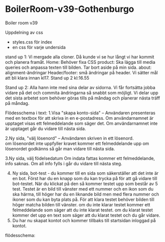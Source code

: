 # BoilerRoom-v39-Gothenburgo
Boiler room v39


Uppdelning av css
- styles.css för index
- en css för varje undersida

stand up 1:
Vi mergade alla cloner. Då kunde vi se hur långt vi har kommit och planera framåt. 
Home: Behöver fixa CSS
product: Ska lägga till media queries och anpassa texten till bilden. Tar bort aside på min sida.
about: alignment-ändringar
Header/footer: små ändringar på header. 
Vi sätter mål att bli klara innan kl17. Stand up 2  kl:16.55

Stand up 2:
Alla hann inte med sina delar av sidorna. Vi får fortsätta jobba vidare på det och commita ändringarna så snabbt som möjligt. Vi delar upp det sista arbetet som behöver göras tills på måndag och planerar nästa träff på måndag.



Flödesschema i text:
1.Visa "skapa konto-sida" – Användaren presenteras med en textbox för att skriva in en e-postadress.
    Om användarnamnet är upptaget visas ett felmeddelande som säger det.
    Om användarnamnet inte är upptaget går du vidare till nästa sida.

2.Ny sida, "välj lösenord" – Användaren skriven in ett lösenord.    
    om lösenordet inte uppfyller kravet kommer ett felmeddelande upp
    om lösenordet godkänns så går man vidare till nästa sida.

3.Ny sida, välj födelsedatum
    Om indata fattas kommer ett felmeddelande, info saknas.
    Om all info fylls i går du vidare till nästa steg.

4. Ny sida, bot-test - du kommer till en sida som säkerställer att det inte är en bot. Först har du en knapp som du kan trycka på för att gå vidare till bot-testet. När du klickat på den så kommer testet upp som består av 5 test. Testet är en bild till vänster med ett nummer och en ikon som du ska härma, till höger har du en liknande bild men med flera nummer och ikoner som du kan byta plats på. För att klara testet behöver bilden till höger matcha bilden till vänster.
    om du inte klarar testet kommer ett felmeddelande som säger att du inte klarat testet.
    om du klarat testet kommer det upp en text som säger att du klarat testet och du går vidare.
5. Du har nu skapat kontot och kommer tillbaks till startsidan inloggad på kontot.




flödesschema:
<!DOCTYPE html>
<html>
<head>
<title>Boiler room flödesschema.html</title>
<meta charset="utf-8"/>
</head>
<body>
<div class="mxgraph" style="max-width:100%;border:1px solid transparent;" data-mxgraph="{&quot;highlight&quot;:&quot;#0000ff&quot;,&quot;nav&quot;:true,&quot;resize&quot;:true,&quot;xml&quot;:&quot;&lt;mxfile host=\&quot;app.diagrams.net\&quot; agent=\&quot;Mozilla/5.0 (Windows NT 10.0; Win64; x64) AppleWebKit/537.36 (KHTML, like Gecko) Chrome/129.0.0.0 Safari/537.36\&quot; version=\&quot;24.7.16\&quot;&gt;&lt;diagram name=\&quot;Page-1\&quot; id=\&quot;6Xb4Mv9C7uAFMD15grOj\&quot;&gt;&lt;mxGraphModel dx=\&quot;1860\&quot; dy=\&quot;858\&quot; grid=\&quot;1\&quot; gridSize=\&quot;15\&quot; guides=\&quot;1\&quot; tooltips=\&quot;1\&quot; connect=\&quot;1\&quot; arrows=\&quot;1\&quot; fold=\&quot;1\&quot; page=\&quot;1\&quot; pageScale=\&quot;1\&quot; pageWidth=\&quot;980\&quot; pageHeight=\&quot;1390\&quot; math=\&quot;0\&quot; shadow=\&quot;0\&quot;&gt;&lt;root&gt;&lt;mxCell id=\&quot;0\&quot;/&gt;&lt;mxCell id=\&quot;1\&quot; parent=\&quot;0\&quot;/&gt;&lt;mxCell id=\&quot;CGdu6g-sYSKlaKmTyrzd-9\&quot; value=\&quot;\&quot; style=\&quot;edgeStyle=orthogonalEdgeStyle;rounded=0;orthogonalLoop=1;jettySize=auto;html=1;\&quot; edge=\&quot;1\&quot; parent=\&quot;1\&quot; source=\&quot;CGdu6g-sYSKlaKmTyrzd-34\&quot;&gt;&lt;mxGeometry relative=\&quot;1\&quot; as=\&quot;geometry\&quot;&gt;&lt;mxPoint x=\&quot;425\&quot; y=\&quot;180\&quot; as=\&quot;targetPoint\&quot;/&gt;&lt;/mxGeometry&gt;&lt;/mxCell&gt;&lt;mxCell id=\&quot;CGdu6g-sYSKlaKmTyrzd-7\&quot; value=\&quot;Öppna &amp;quot;skapa konto&amp;quot; sida\&quot; style=\&quot;rounded=1;whiteSpace=wrap;html=1;\&quot; vertex=\&quot;1\&quot; parent=\&quot;1\&quot;&gt;&lt;mxGeometry x=\&quot;365\&quot; width=\&quot;120\&quot; height=\&quot;60\&quot; as=\&quot;geometry\&quot;/&gt;&lt;/mxCell&gt;&lt;mxCell id=\&quot;CGdu6g-sYSKlaKmTyrzd-26\&quot; value=\&quot;\&quot; style=\&quot;edgeStyle=orthogonalEdgeStyle;rounded=0;orthogonalLoop=1;jettySize=auto;html=1;\&quot; edge=\&quot;1\&quot; parent=\&quot;1\&quot; source=\&quot;CGdu6g-sYSKlaKmTyrzd-23\&quot; target=\&quot;CGdu6g-sYSKlaKmTyrzd-25\&quot;&gt;&lt;mxGeometry relative=\&quot;1\&quot; as=\&quot;geometry\&quot;/&gt;&lt;/mxCell&gt;&lt;mxCell id=\&quot;CGdu6g-sYSKlaKmTyrzd-92\&quot; value=\&quot;\&quot; style=\&quot;edgeStyle=orthogonalEdgeStyle;rounded=0;orthogonalLoop=1;jettySize=auto;html=1;\&quot; edge=\&quot;1\&quot; parent=\&quot;1\&quot; source=\&quot;CGdu6g-sYSKlaKmTyrzd-23\&quot; target=\&quot;CGdu6g-sYSKlaKmTyrzd-91\&quot;&gt;&lt;mxGeometry relative=\&quot;1\&quot; as=\&quot;geometry\&quot;/&gt;&lt;/mxCell&gt;&lt;mxCell id=\&quot;CGdu6g-sYSKlaKmTyrzd-23\&quot; value=\&quot;är all info ifylld?\&quot; style=\&quot;rhombus;whiteSpace=wrap;html=1;rounded=0;\&quot; vertex=\&quot;1\&quot; parent=\&quot;1\&quot;&gt;&lt;mxGeometry x=\&quot;385\&quot; y=\&quot;720\&quot; width=\&quot;80\&quot; height=\&quot;80\&quot; as=\&quot;geometry\&quot;/&gt;&lt;/mxCell&gt;&lt;mxCell id=\&quot;CGdu6g-sYSKlaKmTyrzd-78\&quot; value=\&quot;\&quot; style=\&quot;edgeStyle=orthogonalEdgeStyle;rounded=0;orthogonalLoop=1;jettySize=auto;html=1;\&quot; edge=\&quot;1\&quot; parent=\&quot;1\&quot; source=\&quot;CGdu6g-sYSKlaKmTyrzd-25\&quot; target=\&quot;CGdu6g-sYSKlaKmTyrzd-77\&quot;&gt;&lt;mxGeometry relative=\&quot;1\&quot; as=\&quot;geometry\&quot;/&gt;&lt;/mxCell&gt;&lt;mxCell id=\&quot;CGdu6g-sYSKlaKmTyrzd-25\&quot; value=\&quot;nej\&quot; style=\&quot;whiteSpace=wrap;html=1;rounded=0;\&quot; vertex=\&quot;1\&quot; parent=\&quot;1\&quot;&gt;&lt;mxGeometry x=\&quot;500.25\&quot; y=\&quot;745\&quot; width=\&quot;49.75\&quot; height=\&quot;30\&quot; as=\&quot;geometry\&quot;/&gt;&lt;/mxCell&gt;&lt;mxCell id=\&quot;CGdu6g-sYSKlaKmTyrzd-43\&quot; value=\&quot;\&quot; style=\&quot;edgeStyle=orthogonalEdgeStyle;rounded=0;orthogonalLoop=1;jettySize=auto;html=1;\&quot; edge=\&quot;1\&quot; parent=\&quot;1\&quot; source=\&quot;CGdu6g-sYSKlaKmTyrzd-31\&quot; target=\&quot;CGdu6g-sYSKlaKmTyrzd-41\&quot;&gt;&lt;mxGeometry relative=\&quot;1\&quot; as=\&quot;geometry\&quot;/&gt;&lt;/mxCell&gt;&lt;mxCell id=\&quot;CGdu6g-sYSKlaKmTyrzd-45\&quot; value=\&quot;\&quot; style=\&quot;edgeStyle=orthogonalEdgeStyle;rounded=0;orthogonalLoop=1;jettySize=auto;html=1;\&quot; edge=\&quot;1\&quot; parent=\&quot;1\&quot; source=\&quot;CGdu6g-sYSKlaKmTyrzd-31\&quot; target=\&quot;CGdu6g-sYSKlaKmTyrzd-44\&quot;&gt;&lt;mxGeometry relative=\&quot;1\&quot; as=\&quot;geometry\&quot;/&gt;&lt;/mxCell&gt;&lt;mxCell id=\&quot;CGdu6g-sYSKlaKmTyrzd-31\&quot; value=\&quot;Är e-postadressen upptagen?\&quot; style=\&quot;rhombus;whiteSpace=wrap;html=1;rounded=0;\&quot; vertex=\&quot;1\&quot; parent=\&quot;1\&quot;&gt;&lt;mxGeometry x=\&quot;378\&quot; y=\&quot;160\&quot; width=\&quot;95\&quot; height=\&quot;100\&quot; as=\&quot;geometry\&quot;/&gt;&lt;/mxCell&gt;&lt;mxCell id=\&quot;CGdu6g-sYSKlaKmTyrzd-36\&quot; value=\&quot;\&quot; style=\&quot;edgeStyle=orthogonalEdgeStyle;rounded=0;orthogonalLoop=1;jettySize=auto;html=1;\&quot; edge=\&quot;1\&quot; parent=\&quot;1\&quot; source=\&quot;CGdu6g-sYSKlaKmTyrzd-34\&quot; target=\&quot;CGdu6g-sYSKlaKmTyrzd-31\&quot;&gt;&lt;mxGeometry relative=\&quot;1\&quot; as=\&quot;geometry\&quot;/&gt;&lt;/mxCell&gt;&lt;mxCell id=\&quot;CGdu6g-sYSKlaKmTyrzd-50\&quot; value=\&quot;\&quot; style=\&quot;edgeStyle=orthogonalEdgeStyle;rounded=0;orthogonalLoop=1;jettySize=auto;html=1;\&quot; edge=\&quot;1\&quot; parent=\&quot;1\&quot; source=\&quot;CGdu6g-sYSKlaKmTyrzd-41\&quot; target=\&quot;CGdu6g-sYSKlaKmTyrzd-49\&quot;&gt;&lt;mxGeometry relative=\&quot;1\&quot; as=\&quot;geometry\&quot;/&gt;&lt;/mxCell&gt;&lt;mxCell id=\&quot;CGdu6g-sYSKlaKmTyrzd-41\&quot; value=\&quot;nej&amp;lt;div&amp;gt;Utdata:Ny sida, Välj lösenord&amp;lt;/div&amp;gt;\&quot; style=\&quot;shape=parallelogram;perimeter=parallelogramPerimeter;whiteSpace=wrap;html=1;fixedSize=1;\&quot; vertex=\&quot;1\&quot; parent=\&quot;1\&quot;&gt;&lt;mxGeometry x=\&quot;373.25\&quot; y=\&quot;290\&quot; width=\&quot;104.5\&quot; height=\&quot;40\&quot; as=\&quot;geometry\&quot;/&gt;&lt;/mxCell&gt;&lt;mxCell id=\&quot;CGdu6g-sYSKlaKmTyrzd-42\&quot; value=\&quot;\&quot; style=\&quot;edgeStyle=orthogonalEdgeStyle;rounded=0;orthogonalLoop=1;jettySize=auto;html=1;\&quot; edge=\&quot;1\&quot; parent=\&quot;1\&quot; source=\&quot;CGdu6g-sYSKlaKmTyrzd-7\&quot; target=\&quot;CGdu6g-sYSKlaKmTyrzd-34\&quot;&gt;&lt;mxGeometry relative=\&quot;1\&quot; as=\&quot;geometry\&quot;&gt;&lt;mxPoint x=\&quot;425\&quot; y=\&quot;60\&quot; as=\&quot;sourcePoint\&quot;/&gt;&lt;mxPoint x=\&quot;425\&quot; y=\&quot;180\&quot; as=\&quot;targetPoint\&quot;/&gt;&lt;/mxGeometry&gt;&lt;/mxCell&gt;&lt;mxCell id=\&quot;CGdu6g-sYSKlaKmTyrzd-34\&quot; value=\&quot;&amp;lt;br&amp;gt;&amp;lt;span style=&amp;quot;color: rgb(0, 0, 0); font-family: Helvetica; font-size: 12px; font-style: normal; font-variant-ligatures: normal; font-variant-caps: normal; font-weight: 400; letter-spacing: normal; orphans: 2; text-align: center; text-indent: 0px; text-transform: none; widows: 2; word-spacing: 0px; -webkit-text-stroke-width: 0px; white-space: normal; background-color: rgb(251, 251, 251); text-decoration-thickness: initial; text-decoration-style: initial; text-decoration-color: initial; display: inline !important; float: none;&amp;quot;&amp;gt;Indata: Skriv in&amp;amp;nbsp;&amp;lt;/span&amp;gt;&amp;lt;div&amp;gt;&amp;lt;span style=&amp;quot;color: rgb(0, 0, 0); font-family: Helvetica; font-size: 12px; font-style: normal; font-variant-ligatures: normal; font-variant-caps: normal; font-weight: 400; letter-spacing: normal; orphans: 2; text-align: center; text-indent: 0px; text-transform: none; widows: 2; word-spacing: 0px; -webkit-text-stroke-width: 0px; white-space: normal; background-color: rgb(251, 251, 251); text-decoration-thickness: initial; text-decoration-style: initial; text-decoration-color: initial; display: inline !important; float: none;&amp;quot;&amp;gt;e-postadress i&amp;amp;nbsp;&amp;lt;/span&amp;gt;&amp;lt;/div&amp;gt;&amp;lt;div&amp;gt;&amp;lt;span style=&amp;quot;color: rgb(0, 0, 0); font-family: Helvetica; font-size: 12px; font-style: normal; font-variant-ligatures: normal; font-variant-caps: normal; font-weight: 400; letter-spacing: normal; orphans: 2; text-align: center; text-indent: 0px; text-transform: none; widows: 2; word-spacing: 0px; -webkit-text-stroke-width: 0px; white-space: normal; background-color: rgb(251, 251, 251); text-decoration-thickness: initial; text-decoration-style: initial; text-decoration-color: initial; display: inline !important; float: none;&amp;quot;&amp;gt;textbox&amp;lt;/span&amp;gt;&amp;lt;br&amp;gt;&amp;lt;br&amp;gt;&amp;lt;/div&amp;gt;\&quot; style=\&quot;shape=parallelogram;perimeter=parallelogramPerimeter;whiteSpace=wrap;html=1;fixedSize=1;\&quot; vertex=\&quot;1\&quot; parent=\&quot;1\&quot;&gt;&lt;mxGeometry x=\&quot;365\&quot; y=\&quot;80\&quot; width=\&quot;120\&quot; height=\&quot;60\&quot; as=\&quot;geometry\&quot;/&gt;&lt;/mxCell&gt;&lt;mxCell id=\&quot;CGdu6g-sYSKlaKmTyrzd-47\&quot; value=\&quot;\&quot; style=\&quot;edgeStyle=orthogonalEdgeStyle;rounded=0;orthogonalLoop=1;jettySize=auto;html=1;\&quot; edge=\&quot;1\&quot; parent=\&quot;1\&quot; source=\&quot;CGdu6g-sYSKlaKmTyrzd-44\&quot; target=\&quot;CGdu6g-sYSKlaKmTyrzd-46\&quot;&gt;&lt;mxGeometry relative=\&quot;1\&quot; as=\&quot;geometry\&quot;/&gt;&lt;/mxCell&gt;&lt;mxCell id=\&quot;CGdu6g-sYSKlaKmTyrzd-44\&quot; value=\&quot;ja\&quot; style=\&quot;whiteSpace=wrap;html=1;rounded=0;\&quot; vertex=\&quot;1\&quot; parent=\&quot;1\&quot;&gt;&lt;mxGeometry x=\&quot;540.5\&quot; y=\&quot;190\&quot; width=\&quot;39.5\&quot; height=\&quot;40\&quot; as=\&quot;geometry\&quot;/&gt;&lt;/mxCell&gt;&lt;mxCell id=\&quot;CGdu6g-sYSKlaKmTyrzd-58\&quot; value=\&quot;\&quot; style=\&quot;edgeStyle=orthogonalEdgeStyle;rounded=0;orthogonalLoop=1;jettySize=auto;html=1;entryX=1;entryY=0.5;entryDx=0;entryDy=0;\&quot; edge=\&quot;1\&quot; parent=\&quot;1\&quot; source=\&quot;CGdu6g-sYSKlaKmTyrzd-46\&quot; target=\&quot;CGdu6g-sYSKlaKmTyrzd-34\&quot;&gt;&lt;mxGeometry relative=\&quot;1\&quot; as=\&quot;geometry\&quot;&gt;&lt;mxPoint x=\&quot;680\&quot; y=\&quot;100\&quot; as=\&quot;targetPoint\&quot;/&gt;&lt;Array as=\&quot;points\&quot;&gt;&lt;mxPoint x=\&quot;680\&quot; y=\&quot;110\&quot;/&gt;&lt;/Array&gt;&lt;/mxGeometry&gt;&lt;/mxCell&gt;&lt;mxCell id=\&quot;CGdu6g-sYSKlaKmTyrzd-46\&quot; value=\&quot;Visa felmeddelande:&amp;lt;div&amp;gt;E-postadress är upptagen&amp;lt;/div&amp;gt;\&quot; style=\&quot;shape=parallelogram;perimeter=parallelogramPerimeter;whiteSpace=wrap;html=1;fixedSize=1;rounded=0;\&quot; vertex=\&quot;1\&quot; parent=\&quot;1\&quot;&gt;&lt;mxGeometry x=\&quot;619.75\&quot; y=\&quot;180\&quot; width=\&quot;120\&quot; height=\&quot;60\&quot; as=\&quot;geometry\&quot;/&gt;&lt;/mxCell&gt;&lt;mxCell id=\&quot;CGdu6g-sYSKlaKmTyrzd-52\&quot; value=\&quot;\&quot; style=\&quot;edgeStyle=orthogonalEdgeStyle;rounded=0;orthogonalLoop=1;jettySize=auto;html=1;\&quot; edge=\&quot;1\&quot; parent=\&quot;1\&quot; source=\&quot;CGdu6g-sYSKlaKmTyrzd-49\&quot; target=\&quot;CGdu6g-sYSKlaKmTyrzd-51\&quot;&gt;&lt;mxGeometry relative=\&quot;1\&quot; as=\&quot;geometry\&quot;/&gt;&lt;/mxCell&gt;&lt;mxCell id=\&quot;CGdu6g-sYSKlaKmTyrzd-49\&quot; value=\&quot;Indata: skriv lösenord\&quot; style=\&quot;shape=parallelogram;perimeter=parallelogramPerimeter;whiteSpace=wrap;html=1;fixedSize=1;\&quot; vertex=\&quot;1\&quot; parent=\&quot;1\&quot;&gt;&lt;mxGeometry x=\&quot;373.25\&quot; y=\&quot;370\&quot; width=\&quot;104.5\&quot; height=\&quot;40\&quot; as=\&quot;geometry\&quot;/&gt;&lt;/mxCell&gt;&lt;mxCell id=\&quot;CGdu6g-sYSKlaKmTyrzd-54\&quot; value=\&quot;\&quot; style=\&quot;edgeStyle=orthogonalEdgeStyle;rounded=0;orthogonalLoop=1;jettySize=auto;html=1;\&quot; edge=\&quot;1\&quot; parent=\&quot;1\&quot; source=\&quot;CGdu6g-sYSKlaKmTyrzd-51\&quot; target=\&quot;CGdu6g-sYSKlaKmTyrzd-53\&quot;&gt;&lt;mxGeometry relative=\&quot;1\&quot; as=\&quot;geometry\&quot;/&gt;&lt;/mxCell&gt;&lt;mxCell id=\&quot;CGdu6g-sYSKlaKmTyrzd-70\&quot; value=\&quot;\&quot; style=\&quot;edgeStyle=orthogonalEdgeStyle;rounded=0;orthogonalLoop=1;jettySize=auto;html=1;\&quot; edge=\&quot;1\&quot; parent=\&quot;1\&quot; source=\&quot;CGdu6g-sYSKlaKmTyrzd-51\&quot; target=\&quot;CGdu6g-sYSKlaKmTyrzd-69\&quot;&gt;&lt;mxGeometry relative=\&quot;1\&quot; as=\&quot;geometry\&quot;/&gt;&lt;/mxCell&gt;&lt;mxCell id=\&quot;CGdu6g-sYSKlaKmTyrzd-51\&quot; value=\&quot;Uppnår lösenordet kraven?\&quot; style=\&quot;rhombus;whiteSpace=wrap;html=1;\&quot; vertex=\&quot;1\&quot; parent=\&quot;1\&quot;&gt;&lt;mxGeometry x=\&quot;385\&quot; y=\&quot;430\&quot; width=\&quot;80\&quot; height=\&quot;80\&quot; as=\&quot;geometry\&quot;/&gt;&lt;/mxCell&gt;&lt;mxCell id=\&quot;CGdu6g-sYSKlaKmTyrzd-56\&quot; value=\&quot;\&quot; style=\&quot;edgeStyle=orthogonalEdgeStyle;rounded=0;orthogonalLoop=1;jettySize=auto;html=1;\&quot; edge=\&quot;1\&quot; parent=\&quot;1\&quot; source=\&quot;CGdu6g-sYSKlaKmTyrzd-53\&quot; target=\&quot;CGdu6g-sYSKlaKmTyrzd-55\&quot;&gt;&lt;mxGeometry relative=\&quot;1\&quot; as=\&quot;geometry\&quot;/&gt;&lt;/mxCell&gt;&lt;mxCell id=\&quot;CGdu6g-sYSKlaKmTyrzd-53\&quot; value=\&quot;nej\&quot; style=\&quot;whiteSpace=wrap;html=1;\&quot; vertex=\&quot;1\&quot; parent=\&quot;1\&quot;&gt;&lt;mxGeometry x=\&quot;530\&quot; y=\&quot;455\&quot; width=\&quot;35\&quot; height=\&quot;30\&quot; as=\&quot;geometry\&quot;/&gt;&lt;/mxCell&gt;&lt;mxCell id=\&quot;CGdu6g-sYSKlaKmTyrzd-68\&quot; value=\&quot;\&quot; style=\&quot;edgeStyle=orthogonalEdgeStyle;rounded=0;orthogonalLoop=1;jettySize=auto;html=1;entryX=1;entryY=0.5;entryDx=0;entryDy=0;\&quot; edge=\&quot;1\&quot; parent=\&quot;1\&quot; source=\&quot;CGdu6g-sYSKlaKmTyrzd-55\&quot; target=\&quot;CGdu6g-sYSKlaKmTyrzd-49\&quot;&gt;&lt;mxGeometry relative=\&quot;1\&quot; as=\&quot;geometry\&quot;&gt;&lt;mxPoint x=\&quot;533\&quot; y=\&quot;380\&quot; as=\&quot;targetPoint\&quot;/&gt;&lt;/mxGeometry&gt;&lt;/mxCell&gt;&lt;mxCell id=\&quot;CGdu6g-sYSKlaKmTyrzd-55\&quot; value=\&quot;utdata: visa felmeddelande:&amp;lt;div&amp;gt;&amp;quot;Lösenordet uppnår inte kraven&amp;lt;/div&amp;gt;\&quot; style=\&quot;shape=parallelogram;perimeter=parallelogramPerimeter;whiteSpace=wrap;html=1;fixedSize=1;\&quot; vertex=\&quot;1\&quot; parent=\&quot;1\&quot;&gt;&lt;mxGeometry x=\&quot;610\&quot; y=\&quot;360\&quot; width=\&quot;120\&quot; height=\&quot;60\&quot; as=\&quot;geometry\&quot;/&gt;&lt;/mxCell&gt;&lt;mxCell id=\&quot;CGdu6g-sYSKlaKmTyrzd-74\&quot; value=\&quot;\&quot; style=\&quot;edgeStyle=orthogonalEdgeStyle;rounded=0;orthogonalLoop=1;jettySize=auto;html=1;\&quot; edge=\&quot;1\&quot; parent=\&quot;1\&quot; source=\&quot;CGdu6g-sYSKlaKmTyrzd-69\&quot; target=\&quot;CGdu6g-sYSKlaKmTyrzd-73\&quot;&gt;&lt;mxGeometry relative=\&quot;1\&quot; as=\&quot;geometry\&quot;/&gt;&lt;/mxCell&gt;&lt;mxCell id=\&quot;CGdu6g-sYSKlaKmTyrzd-69\&quot; value=\&quot;ja&amp;lt;div&amp;gt;utdata: ny sida,&amp;lt;/div&amp;gt;&amp;lt;div&amp;gt;skriv in födelsedatum&amp;lt;/div&amp;gt;\&quot; style=\&quot;shape=parallelogram;perimeter=parallelogramPerimeter;whiteSpace=wrap;html=1;fixedSize=1;\&quot; vertex=\&quot;1\&quot; parent=\&quot;1\&quot;&gt;&lt;mxGeometry x=\&quot;365\&quot; y=\&quot;530\&quot; width=\&quot;120\&quot; height=\&quot;60\&quot; as=\&quot;geometry\&quot;/&gt;&lt;/mxCell&gt;&lt;mxCell id=\&quot;CGdu6g-sYSKlaKmTyrzd-76\&quot; value=\&quot;\&quot; style=\&quot;edgeStyle=orthogonalEdgeStyle;rounded=0;orthogonalLoop=1;jettySize=auto;html=1;\&quot; edge=\&quot;1\&quot; parent=\&quot;1\&quot; source=\&quot;CGdu6g-sYSKlaKmTyrzd-73\&quot; target=\&quot;CGdu6g-sYSKlaKmTyrzd-23\&quot;&gt;&lt;mxGeometry relative=\&quot;1\&quot; as=\&quot;geometry\&quot;/&gt;&lt;/mxCell&gt;&lt;mxCell id=\&quot;CGdu6g-sYSKlaKmTyrzd-73\&quot; value=\&quot;indata:&amp;lt;div&amp;gt;välj region och födelsedatum&amp;lt;/div&amp;gt;\&quot; style=\&quot;shape=parallelogram;perimeter=parallelogramPerimeter;whiteSpace=wrap;html=1;fixedSize=1;\&quot; vertex=\&quot;1\&quot; parent=\&quot;1\&quot;&gt;&lt;mxGeometry x=\&quot;365\&quot; y=\&quot;620\&quot; width=\&quot;120\&quot; height=\&quot;60\&quot; as=\&quot;geometry\&quot;/&gt;&lt;/mxCell&gt;&lt;mxCell id=\&quot;CGdu6g-sYSKlaKmTyrzd-85\&quot; value=\&quot;\&quot; style=\&quot;edgeStyle=orthogonalEdgeStyle;rounded=0;orthogonalLoop=1;jettySize=auto;html=1;\&quot; edge=\&quot;1\&quot; parent=\&quot;1\&quot; source=\&quot;CGdu6g-sYSKlaKmTyrzd-77\&quot; target=\&quot;CGdu6g-sYSKlaKmTyrzd-73\&quot;&gt;&lt;mxGeometry relative=\&quot;1\&quot; as=\&quot;geometry\&quot;/&gt;&lt;/mxCell&gt;&lt;mxCell id=\&quot;CGdu6g-sYSKlaKmTyrzd-77\&quot; value=\&quot;utdata:&amp;lt;div&amp;gt;den här infon krävs&amp;lt;/div&amp;gt;\&quot; style=\&quot;shape=parallelogram;perimeter=parallelogramPerimeter;whiteSpace=wrap;html=1;fixedSize=1;rounded=0;\&quot; vertex=\&quot;1\&quot; parent=\&quot;1\&quot;&gt;&lt;mxGeometry x=\&quot;579.995\&quot; y=\&quot;620\&quot; width=\&quot;120\&quot; height=\&quot;60\&quot; as=\&quot;geometry\&quot;/&gt;&lt;/mxCell&gt;&lt;mxCell id=\&quot;CGdu6g-sYSKlaKmTyrzd-94\&quot; value=\&quot;\&quot; style=\&quot;edgeStyle=orthogonalEdgeStyle;rounded=0;orthogonalLoop=1;jettySize=auto;html=1;\&quot; edge=\&quot;1\&quot; parent=\&quot;1\&quot; source=\&quot;CGdu6g-sYSKlaKmTyrzd-91\&quot; target=\&quot;CGdu6g-sYSKlaKmTyrzd-93\&quot;&gt;&lt;mxGeometry relative=\&quot;1\&quot; as=\&quot;geometry\&quot;/&gt;&lt;/mxCell&gt;&lt;mxCell id=\&quot;CGdu6g-sYSKlaKmTyrzd-91\&quot; value=\&quot;ja&amp;lt;div&amp;gt;utdata: ny sida,&amp;lt;/div&amp;gt;&amp;lt;div&amp;gt;help us beat the robots&amp;lt;/div&amp;gt;\&quot; style=\&quot;shape=parallelogram;perimeter=parallelogramPerimeter;whiteSpace=wrap;html=1;fixedSize=1;rounded=0;\&quot; vertex=\&quot;1\&quot; parent=\&quot;1\&quot;&gt;&lt;mxGeometry x=\&quot;365\&quot; y=\&quot;830\&quot; width=\&quot;120\&quot; height=\&quot;60\&quot; as=\&quot;geometry\&quot;/&gt;&lt;/mxCell&gt;&lt;mxCell id=\&quot;CGdu6g-sYSKlaKmTyrzd-96\&quot; value=\&quot;\&quot; style=\&quot;edgeStyle=orthogonalEdgeStyle;rounded=0;orthogonalLoop=1;jettySize=auto;html=1;\&quot; edge=\&quot;1\&quot; parent=\&quot;1\&quot; source=\&quot;CGdu6g-sYSKlaKmTyrzd-93\&quot; target=\&quot;CGdu6g-sYSKlaKmTyrzd-95\&quot;&gt;&lt;mxGeometry relative=\&quot;1\&quot; as=\&quot;geometry\&quot;/&gt;&lt;/mxCell&gt;&lt;mxCell id=\&quot;CGdu6g-sYSKlaKmTyrzd-93\&quot; value=\&quot;indata:tryck på next-knappen\&quot; style=\&quot;shape=parallelogram;perimeter=parallelogramPerimeter;whiteSpace=wrap;html=1;fixedSize=1;rounded=0;\&quot; vertex=\&quot;1\&quot; parent=\&quot;1\&quot;&gt;&lt;mxGeometry x=\&quot;370.75\&quot; y=\&quot;920\&quot; width=\&quot;107\&quot; height=\&quot;40\&quot; as=\&quot;geometry\&quot;/&gt;&lt;/mxCell&gt;&lt;mxCell id=\&quot;CGdu6g-sYSKlaKmTyrzd-101\&quot; value=\&quot;\&quot; style=\&quot;edgeStyle=orthogonalEdgeStyle;rounded=0;orthogonalLoop=1;jettySize=auto;html=1;\&quot; edge=\&quot;1\&quot; parent=\&quot;1\&quot; source=\&quot;CGdu6g-sYSKlaKmTyrzd-95\&quot; target=\&quot;CGdu6g-sYSKlaKmTyrzd-100\&quot;&gt;&lt;mxGeometry relative=\&quot;1\&quot; as=\&quot;geometry\&quot;/&gt;&lt;/mxCell&gt;&lt;mxCell id=\&quot;CGdu6g-sYSKlaKmTyrzd-95\&quot; value=\&quot;utdata:visa test\&quot; style=\&quot;shape=parallelogram;perimeter=parallelogramPerimeter;whiteSpace=wrap;html=1;fixedSize=1;rounded=0;\&quot; vertex=\&quot;1\&quot; parent=\&quot;1\&quot;&gt;&lt;mxGeometry x=\&quot;382.37\&quot; y=\&quot;1000\&quot; width=\&quot;82.63\&quot; height=\&quot;50\&quot; as=\&quot;geometry\&quot;/&gt;&lt;/mxCell&gt;&lt;mxCell id=\&quot;CGdu6g-sYSKlaKmTyrzd-104\&quot; value=\&quot;\&quot; style=\&quot;edgeStyle=orthogonalEdgeStyle;rounded=0;orthogonalLoop=1;jettySize=auto;html=1;\&quot; edge=\&quot;1\&quot; parent=\&quot;1\&quot; source=\&quot;CGdu6g-sYSKlaKmTyrzd-97\&quot; target=\&quot;CGdu6g-sYSKlaKmTyrzd-103\&quot;&gt;&lt;mxGeometry relative=\&quot;1\&quot; as=\&quot;geometry\&quot;/&gt;&lt;/mxCell&gt;&lt;mxCell id=\&quot;CGdu6g-sYSKlaKmTyrzd-109\&quot; value=\&quot;\&quot; style=\&quot;edgeStyle=orthogonalEdgeStyle;rounded=0;orthogonalLoop=1;jettySize=auto;html=1;\&quot; edge=\&quot;1\&quot; parent=\&quot;1\&quot; source=\&quot;CGdu6g-sYSKlaKmTyrzd-97\&quot; target=\&quot;CGdu6g-sYSKlaKmTyrzd-108\&quot;&gt;&lt;mxGeometry relative=\&quot;1\&quot; as=\&quot;geometry\&quot;/&gt;&lt;/mxCell&gt;&lt;mxCell id=\&quot;CGdu6g-sYSKlaKmTyrzd-97\&quot; value=\&quot;är testet godkänt?\&quot; style=\&quot;rhombus;whiteSpace=wrap;html=1;rounded=0;\&quot; vertex=\&quot;1\&quot; parent=\&quot;1\&quot;&gt;&lt;mxGeometry x=\&quot;383.685\&quot; y=\&quot;1170\&quot; width=\&quot;80\&quot; height=\&quot;80\&quot; as=\&quot;geometry\&quot;/&gt;&lt;/mxCell&gt;&lt;mxCell id=\&quot;CGdu6g-sYSKlaKmTyrzd-102\&quot; value=\&quot;\&quot; style=\&quot;edgeStyle=orthogonalEdgeStyle;rounded=0;orthogonalLoop=1;jettySize=auto;html=1;\&quot; edge=\&quot;1\&quot; parent=\&quot;1\&quot; source=\&quot;CGdu6g-sYSKlaKmTyrzd-100\&quot; target=\&quot;CGdu6g-sYSKlaKmTyrzd-97\&quot;&gt;&lt;mxGeometry relative=\&quot;1\&quot; as=\&quot;geometry\&quot;/&gt;&lt;/mxCell&gt;&lt;mxCell id=\&quot;CGdu6g-sYSKlaKmTyrzd-100\&quot; value=\&quot;indata: gör test\&quot; style=\&quot;shape=parallelogram;perimeter=parallelogramPerimeter;whiteSpace=wrap;html=1;fixedSize=1;rounded=0;\&quot; vertex=\&quot;1\&quot; parent=\&quot;1\&quot;&gt;&lt;mxGeometry x=\&quot;368.21\&quot; y=\&quot;1087.5\&quot; width=\&quot;109.54\&quot; height=\&quot;60\&quot; as=\&quot;geometry\&quot;/&gt;&lt;/mxCell&gt;&lt;mxCell id=\&quot;CGdu6g-sYSKlaKmTyrzd-106\&quot; value=\&quot;\&quot; style=\&quot;edgeStyle=orthogonalEdgeStyle;rounded=0;orthogonalLoop=1;jettySize=auto;html=1;\&quot; edge=\&quot;1\&quot; parent=\&quot;1\&quot; source=\&quot;CGdu6g-sYSKlaKmTyrzd-103\&quot; target=\&quot;CGdu6g-sYSKlaKmTyrzd-105\&quot;&gt;&lt;mxGeometry relative=\&quot;1\&quot; as=\&quot;geometry\&quot;/&gt;&lt;/mxCell&gt;&lt;mxCell id=\&quot;CGdu6g-sYSKlaKmTyrzd-103\&quot; value=\&quot;nej\&quot; style=\&quot;whiteSpace=wrap;html=1;rounded=0;\&quot; vertex=\&quot;1\&quot; parent=\&quot;1\&quot;&gt;&lt;mxGeometry x=\&quot;518.68\&quot; y=\&quot;1192.5\&quot; width=\&quot;46.32\&quot; height=\&quot;35\&quot; as=\&quot;geometry\&quot;/&gt;&lt;/mxCell&gt;&lt;mxCell id=\&quot;CGdu6g-sYSKlaKmTyrzd-107\&quot; value=\&quot;\&quot; style=\&quot;edgeStyle=orthogonalEdgeStyle;rounded=0;orthogonalLoop=1;jettySize=auto;html=1;\&quot; edge=\&quot;1\&quot; parent=\&quot;1\&quot; source=\&quot;CGdu6g-sYSKlaKmTyrzd-105\&quot; target=\&quot;CGdu6g-sYSKlaKmTyrzd-100\&quot;&gt;&lt;mxGeometry relative=\&quot;1\&quot; as=\&quot;geometry\&quot;/&gt;&lt;/mxCell&gt;&lt;mxCell id=\&quot;CGdu6g-sYSKlaKmTyrzd-105\&quot; value=\&quot;utdata:&amp;lt;div&amp;gt;Test ej godkänt&amp;lt;/div&amp;gt;\&quot; style=\&quot;shape=parallelogram;perimeter=parallelogramPerimeter;whiteSpace=wrap;html=1;fixedSize=1;rounded=0;\&quot; vertex=\&quot;1\&quot; parent=\&quot;1\&quot;&gt;&lt;mxGeometry x=\&quot;579.99\&quot; y=\&quot;1087.5\&quot; width=\&quot;120\&quot; height=\&quot;60\&quot; as=\&quot;geometry\&quot;/&gt;&lt;/mxCell&gt;&lt;mxCell id=\&quot;CGdu6g-sYSKlaKmTyrzd-113\&quot; value=\&quot;\&quot; style=\&quot;edgeStyle=orthogonalEdgeStyle;rounded=0;orthogonalLoop=1;jettySize=auto;html=1;\&quot; edge=\&quot;1\&quot; parent=\&quot;1\&quot; source=\&quot;CGdu6g-sYSKlaKmTyrzd-108\&quot; target=\&quot;CGdu6g-sYSKlaKmTyrzd-112\&quot;&gt;&lt;mxGeometry relative=\&quot;1\&quot; as=\&quot;geometry\&quot;/&gt;&lt;/mxCell&gt;&lt;mxCell id=\&quot;CGdu6g-sYSKlaKmTyrzd-108\&quot; value=\&quot;ja&amp;lt;div&amp;gt;utdata: ny sida,&amp;lt;/div&amp;gt;&amp;lt;div&amp;gt;lägg til namn&amp;lt;/div&amp;gt;\&quot; style=\&quot;shape=parallelogram;perimeter=parallelogramPerimeter;whiteSpace=wrap;html=1;fixedSize=1;rounded=0;\&quot; vertex=\&quot;1\&quot; parent=\&quot;1\&quot;&gt;&lt;mxGeometry x=\&quot;365.005\&quot; y=\&quot;1275\&quot; width=\&quot;120\&quot; height=\&quot;60\&quot; as=\&quot;geometry\&quot;/&gt;&lt;/mxCell&gt;&lt;mxCell id=\&quot;CGdu6g-sYSKlaKmTyrzd-115\&quot; value=\&quot;\&quot; style=\&quot;edgeStyle=orthogonalEdgeStyle;rounded=0;orthogonalLoop=1;jettySize=auto;html=1;\&quot; edge=\&quot;1\&quot; parent=\&quot;1\&quot; source=\&quot;CGdu6g-sYSKlaKmTyrzd-112\&quot; target=\&quot;CGdu6g-sYSKlaKmTyrzd-114\&quot;&gt;&lt;mxGeometry relative=\&quot;1\&quot; as=\&quot;geometry\&quot;/&gt;&lt;/mxCell&gt;&lt;mxCell id=\&quot;CGdu6g-sYSKlaKmTyrzd-112\&quot; value=\&quot;indata: Skriv in för- och efternamn\&quot; style=\&quot;shape=parallelogram;perimeter=parallelogramPerimeter;whiteSpace=wrap;html=1;fixedSize=1;rounded=0;\&quot; vertex=\&quot;1\&quot; parent=\&quot;1\&quot;&gt;&lt;mxGeometry x=\&quot;365.005\&quot; y=\&quot;1415\&quot; width=\&quot;120\&quot; height=\&quot;60\&quot; as=\&quot;geometry\&quot;/&gt;&lt;/mxCell&gt;&lt;mxCell id=\&quot;CGdu6g-sYSKlaKmTyrzd-114\&quot; value=\&quot;stäng &amp;quot;skapa konto&amp;quot;-sida.&amp;lt;div&amp;gt;Kontot är skapat nu&amp;lt;/div&amp;gt;\&quot; style=\&quot;rounded=1;whiteSpace=wrap;html=1;\&quot; vertex=\&quot;1\&quot; parent=\&quot;1\&quot;&gt;&lt;mxGeometry x=\&quot;365\&quot; y=\&quot;1515\&quot; width=\&quot;120\&quot; height=\&quot;60\&quot; as=\&quot;geometry\&quot;/&gt;&lt;/mxCell&gt;&lt;/root&gt;&lt;/mxGraphModel&gt;&lt;/diagram&gt;&lt;/mxfile&gt;&quot;,&quot;toolbar&quot;:&quot;pages zoom layers lightbox&quot;,&quot;page&quot;:0}"></div>
<script type="text/javascript" src="https://app.diagrams.net/js/viewer-static.min.js"></script>
</body>
</html>
